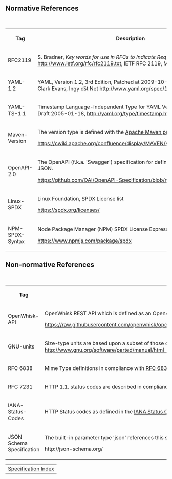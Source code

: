 
<!--
********************************
  Normative Reference
********************************
-->
<h2>Normative References</h2>
<p>&nbsp;</p>
<table width="100%">
 <tr>
  <th>
  <p>Tag</p>
  </th>
  <th>
  <p>Description</p>
  </th>
 </tr>
 <tr>
  <td>
  <p><a>RFC2119</a></p>
  </td>
  <td>
  <p>S. Bradner, <i>Key words for use in RFCs to Indicate Requirement Levels</i>, <a href="http://www.ietf.org/rfc/rfc2119.txt">http://www.ietf.org/rfc/rfc2119.txt</a>, IETF RFC 2119, March 1997.</p>
  </td>
 </tr>
 <tr>
  <td>
  <p><a>YAML-1.2</a></p>
  </td>
  <td>
  <p>YAML, Version 1.2, 3rd Edition, Patched at 2009-10-01, Oren Ben-Kiki, Clark Evans, Ingy dšt Net <a href="http://www.yaml.org/spec/1.2/spec.html">http://www.yaml.org/spec/1.2/spec.html</a></p>
  </td>
 </tr>
 <tr>
  <td>
  <p><a>YAML-TS-1.1</a></p>
  </td>
  <td>
  <p>Timestamp Language-Independent Type for YAML Version 1.1, Working Draft 2005-01-18, <a href="http://yaml.org/type/timestamp.html">http://yaml.org/type/timestamp.html</a></p>
  </td>
 </tr>
 <tr>
  <td>
  <p><a>Maven-Version</a></p>
  </td>
  <td>
  <p>The version type is defined with the <a href="https://maven.apache.org/index.html">Apache Maven project's</a> policy draft:</p>
  <p><a href="https://cwiki.apache.org/confluence/display/MAVEN/Version+number+policy">https://cwiki.apache.org/confluence/display/MAVEN/Version+number+policy</a></p>
  </td>
 </tr>
 <tr>
  <td>
  <p><a>OpenAPI-2.0</a></p>
  </td>
  <td>
  <p>The OpenAPI (f.k.a. 'Swagger') specification for defining REST APIs as JSON.</p>
  <p><a href="https://github.com/OAI/OpenAPI-Specification/blob/master/versions/2.0.md">https://github.com/OAI/OpenAPI-Specification/blob/master/versions/2.0.md</a></p>
  </td>
 </tr>
 <tr>
  <td>
  <p><a>Linux-SPDX</a></p>
  </td>
  <td>
  <p>Linux Foundation, SPDX License list</p>
  <p><a href="https://spdx.org/licenses/">https://spdx.org/licenses/</a></p>
  </td>
 </tr>
 <tr>
  <td>
  <p><a>NPM-SPDX-Syntax</a></p>
  </td>
  <td>
  <p>Node Package Manager (NPM) SPDX License Expression Syntax</p>
  <p><a href="https://www.npmjs.com/package/spdx">https://www.npmjs.com/package/spdx</a></p>
  </td>
 </tr>
</table>

<!--
********************************
  Non-normative Reference
********************************
-->

<h2>Non-normative References</h2>
<p>&nbsp;</p>
<table width="100%">
 <tr>
  <th>
  <p>Tag</p>
  </th>
  <th>
  <p>Description</p>
  </th>
 </tr>
 <tr>
  <td>
  <p><a>OpenWhisk-API</a></p>
  </td>
  <td>
  <p>OpenWhisk REST API which is defined as an OpenAPI document.</p>
  <p><a href="https://raw.githubusercontent.com/openwhisk/openwhisk/master/core/controller/src/main/resources/whiskswagger.json">https://raw.githubusercontent.com/openwhisk/openwhisk/master/core/controller/src/main/resources/whiskswagger.json</a></p>
  </td>
 </tr>
 <tr>
  <td>
  <p><a>GNU-units</a></p>
  </td>
  <td>
  <p>Size-type units are based upon a subset of those defined by GNU at <a href="http://www.gnu.org/software/parted/manual/html_node/unit.html">http://www.gnu.org/software/parted/manual/html_node/unit.html</a></p>
  </td>
 </tr>
 <tr>
  <td>
  <p><a>RFC 6838</a></p>
  </td>
  <td>
  <p>Mime Type definitions in compliance with <a href="http://tools.ietf.org/html/rfc6838">RFC 6838</a>.</p>
  </td>
 </tr>
 <tr>
  <td>
  <p><a>RFC 7231</a></p>
  </td>
  <td>
  <p>HTTP 1.1. status codes are described in compliance with <a href="http://tools.ietf.org/html/rfc7231#section-6">RFC 7231</a>.</p>
  </td>
 </tr>
 <tr>
  <td>
  <p><a>IANA-Status-Codes</a></p>
  </td>
  <td>
  <p>HTTP Status codes as defined in the <a href="http://www.iana.org/assignments/http-status-codes/http-status-codes.xhtml">IANA Status Code Registry</a>.</p>
  </td>
 </tr>
 <tr>
  <td>
  <p>JSON Schema Specification</p>
  </td>
  <td>
  <p>The built-in parameter type 'json' references this specification.</p>
  <p>http://json-schema.org/</p>
  </td>
 </tr>
</table>
</html>

<!--
 Bottom Navigation
-->
<html>
<div align="center">
<table align="center">
  <tr>
    <!-- <td><a href="">&lt;&lt;&nbsp;previous</a></td> -->
    <td><a href="spec_index.md#openwhisk-package-specification-html">Specification Index</a></td>
    <!-- <td><a href="">next&nbsp;&gt;&gt;</a></td> -->
  </tr>
</table>
</div>
</html>
